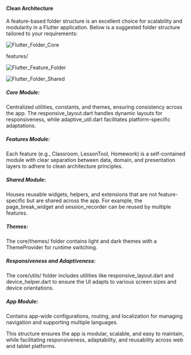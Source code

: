 
#### Clean Architecture

A feature-based folder structure is an excellent choice for scalability and modularity in a Flutter application. Below is a suggested folder structure tailored to your requirements:

![Flutter_Folder_Core](https://github.com/user-attachments/assets/61a65fa7-9a31-4dde-97c2-0f999b7cf0e9)


features/

![Flutter_Feature_Folder](https://github.com/user-attachments/assets/2dad1e0b-3c91-4b42-8f35-6169b485a751)



![Flutter_Folder_Shared](https://github.com/user-attachments/assets/90cdde22-9f5e-46fb-a93e-7cbd510ddeef)



##### Core Module:

Centralized utilities, constants, and themes, ensuring consistency across the app. The responsive_layout.dart handles dynamic layouts for responsiveness, while adaptive_util.dart facilitates platform-specific adaptations.

##### Features Module:

Each feature (e.g., Classroom, LessonTool, Homework) is a self-contained module with clear separation between data, domain, and presentation layers to adhere to clean architecture principles.

##### Shared Module:

Houses reusable widgets, helpers, and extensions that are not feature-specific but are shared across the app. For example, the page_break_widget and session_recorder can be reused by multiple features.

##### Themes:

The core/themes/ folder contains light and dark themes with a ThemeProvider for runtime switching.

##### Responsiveness and Adaptiveness:

The core/utils/ folder includes utilities like responsive_layout.dart and device_helper.dart to ensure the UI adapts to various screen sizes and device orientations.

##### App Module:

Contains app-wide configurations, routing, and localization for managing navigation and supporting multiple languages.

This structure ensures the app is modular, scalable, and easy to maintain, while facilitating responsiveness, adaptability, and reusability across web and tablet platforms.
